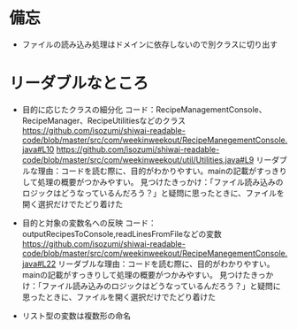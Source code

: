 # 備忘
-  ファイルの読み込み処理はドメインに依存しないので別クラスに切り出す

# リーダブルなところ
-  目的に応じたクラスの細分化
	コード：RecipeManagementConsole、RecipeManager、RecipeUtilitiesなどのクラス
	https://github.com/isozumi/shiwai-readable-code/blob/master/src/com/weekinweekout/RecipeManegementConsole.java#L10
	https://github.com/isozumi/shiwai-readable-code/blob/master/src/com/weekinweekout/util/Utilities.java#L9
	リーダブルな理由：コードを読む際に、目的がわかりやすい。mainの記載がすっきりして処理の概要がつかみやすい。
	見つけたきっかけ：「ファイル読み込みのロジックはどうなっているんだろう？」と疑問に思ったときに、ファイルを開く選択だけでたどり着けた


-  目的と対象の変数名への反映
	コード：outputRecipesToConsole,readLinesFromFileなどの変数
	https://github.com/isozumi/shiwai-readable-code/blob/master/src/com/weekinweekout/RecipeManegementConsole.java#L22
	リーダブルな理由：コードを読む際に、目的がわかりやすい。mainの記載がすっきりして処理の概要がつかみやすい。
	見つけたきっかけ：「ファイル読み込みのロジックはどうなっているんだろう？」と疑問に思ったときに、ファイルを開く選択だけでたどり着けた


-  リスト型の変数は複数形の命名


